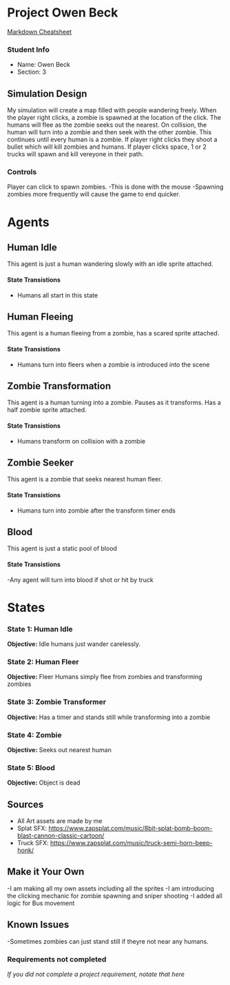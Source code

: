 # Project Owen Beck

[Markdown Cheatsheet](https://github.com/adam-p/markdown-here/wiki/Markdown-Here-Cheatsheet)

### Student Info

-   Name: Owen Beck
-   Section: 3

## Simulation Design

My simulation will create a map filled with people wandering freely. When the player right clicks, a zombie is spawned at the location of the click.
The humans will flee as the zombie seeks out the nearest. On collision, the human will turn into a zombie and then seek with the other zombie.
This continues until every human is a zombie. If player right clicks they shoot a bullet which will kill zombies and humans. If player clicks space, 1 or 2 trucks will spawn and kill vereyone in their path.

### Controls
Player can click to spawn zombies.
    -This is done with the mouse
    -Spawning zombies more frequently will cause the game to end quicker.

# Agents
## Human Idle

This agent is just a human wandering slowly with an idle sprite attached.

#### State Transistions

- Humans all start in this state

## Human Fleeing
This agent is a human fleeing from a zombie, has a scared sprite attached.

#### State Transistions

- Humans turn into fleers when a zombie is introduced into the scene

## Zombie Transformation
This agent is a human turning into a zombie. Pauses as it transforms. Has a half zombie sprite attached.

#### State Transistions
- Humans transform on collision with a zombie

## Zombie Seeker
This agent is a zombie that seeks nearest human fleer.

#### State Transistions
- Humans turn into zombie after the transform timer ends

## Blood
This agent is just a static pool of blood

#### State Transistions
-Any agent will turn into blood if shot or hit by truck

# States
### State 1: Human Idle

**Objective:** Idle humans just wander carelessly.

### State 2: Human Fleer

**Objective:** Fleer Humans simply flee from zombies and transforming zombies

### State 3: Zombie Transformer

**Objective:** Has a timer and stands still while transforming into a zombie

### State 4: Zombie

**Objective:** Seeks out nearest human

### State 5: Blood

**Objective:** Object is dead
   
   
## Sources

-   All Art assets are made by me
-   Splat SFX: https://www.zapsplat.com/music/8bit-splat-bomb-boom-blast-cannon-classic-cartoon/
-   Truck SFX: https://www.zapsplat.com/music/truck-semi-horn-beep-honk/

## Make it Your Own

-I am making all my own assets including all the sprites
-I am introducing the clicking mechanic for zombie spawning and sniper shooting
-I added all logic for Bus movement

## Known Issues

-Sometimes zombies can just stand still if theyre not near any humans.

### Requirements not completed

_If you did not complete a project requirement, notate that here_

